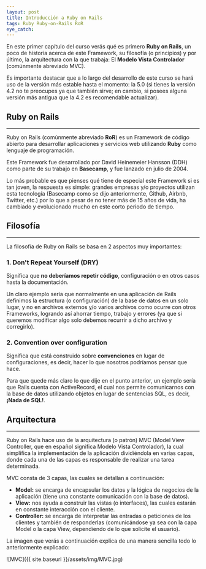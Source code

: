 ```yaml
---
layout: post
title: Introducción a Ruby on Rails
tags: Ruby Ruby-on-Rails RoR
eye_catch:
---
```


En este primer capítulo del curso verás qué es primero **Ruby on Rails**, un poco de historia acerca de este Framework, su filosofía (o principios) y por último, la arquitectura con la que trabaja: El **Modelo Vista Controlador** (comúnmente abreviado MVC).

Es importante destacar que a lo largo del desarrollo de este curso se hará uso de la versión más estable hasta el momento: la 5.0 (si tienes la versión 4.2 no te preocupes ya que también sirve; en cambio, si posees alguna versión más antigua que la 4.2 es recomendable actualizar).

<!--more-->

## Ruby on Rails
----------------

Ruby on Rails (comúnmente abreviado **RoR**) es un Framework de código abierto para desarrollar aplicaciones y servicios web utilizando **Ruby** como lenguaje de programación.

Este Framework fue desarrollado por David Heinemeier Hansson (DDH) como parte de su trabajo en **Basecamp**, y fue lanzado en julio de 2004.

Lo más probable es que pienses qué tiene de especial este Framework si es tan joven, la respuesta es simple: grandes empresas y/o proyectos utilizan esta tecnología (Basecamp como se dijo anteriormente, Github, Airbnb, Twitter, etc.) por lo que a pesar de no tener más de 15 años de vida, ha cambiado y evolucionado mucho en este corto periodo de tiempo.

## Filosofía
------------

La filosofía de Ruby on Rails se basa en 2 aspectos muy importantes:

### 1. Don't Repeat Yourself (DRY)

Significa que **no deberíamos repetir código**, configuración o en otros casos hasta la documentación.

Un claro ejemplo sería que normalmente en una aplicación de Rails definimos la estructura (o configuración) de la base de datos en un solo lugar, y no en archivos externos y/o varios archivos como ocurre con otros Frameworks, logrando así ahorrar tiempo, trabajo y errores (ya que si queremos modificar algo solo debemos recurrir a dicho archivo y corregirlo).

### 2. Convention over configuration

Significa que está construido sobre **convenciones** en lugar de configuraciones, es decir, hacer lo que nosotros podríamos pensar que hace.

Para que quede más claro lo que dije en el punto anterior, un ejemplo sería que Rails cuenta con ActiveRecord, el cual nos permite comunicarnos con la base de datos utilizando objetos en lugar de sentencias SQL, es decir, **¡Nada de SQL!**.

## Arquitectura
---------------

Ruby on Rails hace uso de la arquitectura (o patrón) MVC (Model View Controller, que en español significa Modelo Vista Controlador), la cual simplifica la implementación de la aplicación dividiéndola en varias capas, donde cada una de las capas es responsable de realizar una tarea determinada.

MVC consta de 3 capas, las cuales se detallan a continuación:

* **Model:** se encarga de encapsular los datos y la lógica de negocios de la aplicación (tiene una constante comunicación con la base de datos).
* **View:** nos ayuda a construir las vistas (o interfaces), las cuales estarán en constante interacción con el cliente.
* **Controller:** se encarga de interpretar las entradas o peticiones de los clientes y también de responderlas (comunicándose ya sea con la capa Model o la capa View, dependiendo de lo que solicite el usuario).

La imagen que verás a continuación explica de una manera sencilla todo lo anteriormente explicado:

![MVC]({{ site.baseurl }}/assets/img/MVC.jpg)

